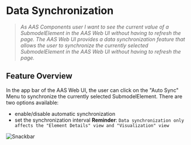 # Data Synchronization

>*As AAS Components user*
>*I want to see the current value of a SubmodelElement in the AAS Web UI without having to refresh the page.*
>*The AAS Web UI provides a data synchronization feature that allows the user to synchronize the currently selected SubmodelElement in the AAS Web UI without having to refresh the page.*

## Feature Overview

In the app bar of the AAS Web UI, the user can click on the "Auto Sync" Menu to synchronize the currently selected SubmodelElement. There are two options available:

* enable/disable automatic synchronization
* set the synchronization interval
**Reminder**: `Data synchronization only affects the "Element Details" view and "Visualization" view`

![Snackbar](./images/Auto_Sync.png)
